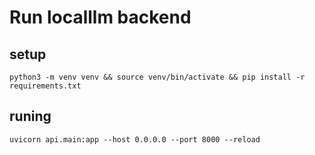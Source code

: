 # Run localllm backend

## setup
```shell
python3 -m venv venv && source venv/bin/activate && pip install -r requirements.txt
```

## runing
```shell
uvicorn api.main:app --host 0.0.0.0 --port 8000 --reload
```
